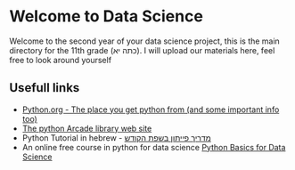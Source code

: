 
# Welcome to Data Science
Welcome to the second year of your data science project, this is the main directory for the 11th grade (כתה יא).
I will upload our materials here, feel free to look around yourself

## Usefull links
- [Python.org - The place you get python from (and some important info too)](https://www.python.org/)
- [The python Arcade library web site](https://api.arcade.academy/en/latest/)
- Python Tutorial in hebrew - [מדריך פייתון בשפת הקודש](https://reshetech.co.il/python-tutorials/all-the-tutorials)
- An online free course in python for data science [Python Basics for Data Science](https://learning.edx.org/course/course-v1:IBM+PY0101EN+2T2021/home)
